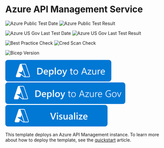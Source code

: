 # Azure API Management Service

![Azure Public Test Date](https://azurequickstartsservice.blob.core.windows.net/badges/quickstarts/microsoft.apimanagement/azure-api-management-create/PublicLastTestDate.svg)
![Azure Public Test Result](https://azurequickstartsservice.blob.core.windows.net/badges/quickstarts/microsoft.apimanagement/azure-api-management-create/PublicDeployment.svg)

![Azure US Gov Last Test Date](https://azurequickstartsservice.blob.core.windows.net/badges/quickstarts/microsoft.apimanagement/azure-api-management-create/FairfaxLastTestDate.svg)
![Azure US Gov Last Test Result](https://azurequickstartsservice.blob.core.windows.net/badges/quickstarts/microsoft.apimanagement/azure-api-management-create/FairfaxDeployment.svg)

![Best Practice Check](https://azurequickstartsservice.blob.core.windows.net/badges/quickstarts/microsoft.apimanagement/azure-api-management-create/BestPracticeResult.svg)
![Cred Scan Check](https://azurequickstartsservice.blob.core.windows.net/badges/quickstarts/microsoft.apimanagement/azure-api-management-create/CredScanResult.svg)

![Bicep Version](https://azurequickstartsservice.blob.core.windows.net/badges/quickstarts/microsoft.apimanagement/azure-api-management-create/BicepVersion.svg)

[![Deploy To Azure](https://raw.githubusercontent.com/Azure/azure-quickstart-templates/master/1-CONTRIBUTION-GUIDE/images/deploytoazure.svg?sanitize=true)](https://portal.azure.com/#create/Microsoft.Template/uri/https%3A%2F%2Fraw.githubusercontent.com%2FAzure%2Fazure-quickstart-templates%2Fmaster%2Fquickstarts%2Fmicrosoft.apimanagement%2Fazure-api-management-create%2Fazuredeploy.json)
[![Deploy To Azure US Gov](https://raw.githubusercontent.com/Azure/azure-quickstart-templates/master/1-CONTRIBUTION-GUIDE/images/deploytoazuregov.svg?sanitize=true)](https://portal.azure.us/#create/Microsoft.Template/uri/https%3A%2F%2Fraw.githubusercontent.com%2FAzure%2Fazure-quickstart-templates%2Fmaster%2Fquickstarts%2Fmicrosoft.apimanagement%2Fazure-api-management-create%2Fazuredeploy.json)
[![Visualize](https://raw.githubusercontent.com/Azure/azure-quickstart-templates/master/1-CONTRIBUTION-GUIDE/images/visualizebutton.svg?sanitize=true)](http://armviz.io/#/?load=https%3A%2F%2Fraw.githubusercontent.com%2FAzure%2Fazure-quickstart-templates%2Fmaster%2Fquickstarts%2Fmicrosoft.apimanagement%2Fazure-api-management-create%2Fazuredeploy.json)

This template deploys an Azure API Management instance. To learn more about how to deploy the template, see the [quickstart](https://docs.microsoft.com/azure/api-management/quickstart-arm-template) article.
